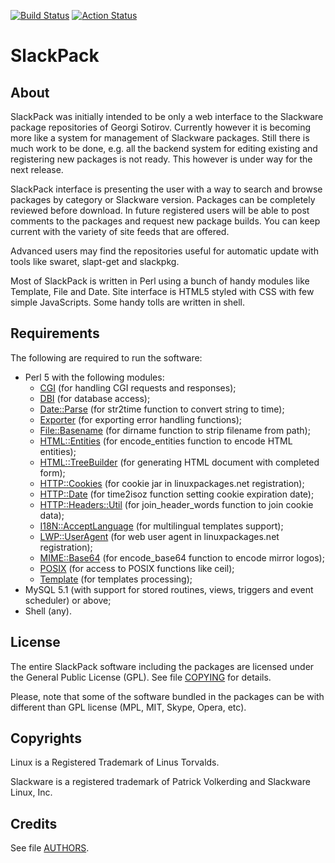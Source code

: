 [![Build Status](https://travis-ci.com/gdsotirov/slackpack.svg?branch=master)](https://travis-ci.com/gdsotirov/slackpack)
[![Action Status](https://github.com/gdsotirov/slackpack/workflows/Perl-CI/badge.svg)](https://github.com/gdsotirov/slackpack/actions?query=workflow%3APerl-CI)

# SlackPack

About
------------------------------------------------------------------------------
SlackPack was initially intended to be only a web interface to the
Slackware package repositories of Georgi Sotirov. Currently however it is
becoming more like a system for management of Slackware packages. Still there
is much work to be done, e.g. all the backend system for editing existing and
registering new packages is not ready. This however is under way for the next
release.

SlackPack interface is presenting the user with a way to search and browse
packages by category or Slackware version. Packages can be completely
reviewed before download. In future registered users will be able to post
comments to the packages and request new package builds. You can keep current
with the variety of site feeds that are offered.

Advanced users may find the repositories useful for automatic update with
tools like swaret, slapt-get and slackpkg.

Most of SlackPack is written in Perl using a bunch of handy modules like
Template, File and Date. Site interface is HTML5 styled with CSS with few
simple JavaScripts. Some handy tolls are written in shell.

Requirements
------------------------------------------------------------------------------
The following are required to run the software:

 * Perl 5 with the following modules:
   - [CGI](https://metacpan.org/pod/CGI) (for handling CGI requests and responses);
   - [DBI](https://metacpan.org/pod/DBI) (for database access);
   - [Date::Parse](https://metacpan.org/pod/Date::Parse) (for str2time function to convert string to time);
   - [Exporter](https://metacpan.org/pod/Exporter) (for exporting error handling functions);
   - [File::Basename](https://metacpan.org/pod/File::Basename) (for dirname function to strip filename from path);
   - [HTML::Entities](https://metacpan.org/pod/HTML::Entities) (for encode_entities function to encode HTML entities);
   - [HTML::TreeBuilder](https://metacpan.org/pod/HTML::TreeBuilder) (for generating HTML document with completed form);
   - [HTTP::Cookies](https://metacpan.org/pod/HTTP::Cookies) (for cookie jar in linuxpackages.net registration);
   - [HTTP::Date](https://metacpan.org/pod/HTTP::Date) (for time2isoz function setting cookie expiration date);
   - [HTTP::Headers::Util](https://metacpan.org/pod/HTTP::Headers::Util) (for join_header_words function to join cookie data);
   - [I18N::AcceptLanguage](https://metacpan.org/pod/I18N::AcceptLanguage) (for multilingual templates support);
   - [LWP::UserAgent](https://metacpan.org/pod/LWP::UserAgent) (for web user agent in linuxpackages.net registration);
   - [MIME::Base64](https://metacpan.org/pod/MIME::Base64) (for encode_base64 function to encode mirror logos);
   - [POSIX](https://metacpan.org/pod/distribution/perl/ext/POSIX/lib/POSIX.pod) (for access to POSIX functions like ceil);
   - [Template](https://metacpan.org/pod/Template) (for templates processing);
 * MySQL 5.1 (with support for stored routines, views, triggers and event
   scheduler) or above;
 * Shell (any).

License
------------------------------------------------------------------------------
The entire SlackPack software including the packages are licensed under the
General Public License (GPL). See file [COPYING](COPYING) for details.

Please, note that some of the software bundled in the packages can be with
different than GPL license (MPL, MIT, Skype, Opera, etc).

Copyrights
------------------------------------------------------------------------------
Linux is a Registered Trademark of Linus Torvalds.

Slackware is a registered trademark of Patrick Volkerding and Slackware Linux, Inc.

Credits
------------------------------------------------------------------------------
See file [AUTHORS](AUTHORS).

